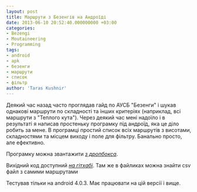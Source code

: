 ```yaml
---
layout: post
title: Маршрути з Безенгів на Андроїді
date: 2013-06-10 20:52:40.000000000 +03:00
categories:
- Bezengi
- Moutaineering
- Programming
tags:
- android
- apk
- безенги
- маршрути
- список
- фільтр
author: 'Taras Kushnir'
---
```


Деякий час назад часто проглядав гайд по АУСБ "Безенги" і шукав однакові маршрути по складності та інших критеріях (наприклад, всі маршрути з "Теплого кута"). Через деякий час мені надоїло і в результаті я написав простеньку програмку під андроїд, яка це діло робить за мене. В програмці простий список всіх маршрутів з висотами, складностями та місцем виходу і поле для фільтру. Банально просто, але ефективно.

Програмку можна звантажити <a title="Bezengi routes" href="https://www.dropbox.com/s/oj7bxojp6swc5k0/bezengi_routes.apk" target="_blank"><em>з дропбокса</em></a>.

Вихідний код доступний <a title="Bezengi routes" href="https://github.com/Ribtoks/simple-android-apps" target="_blank"><em>на гітхабі</em></a>. Там же в файликах можна знайти csv файл з самими маршрутами

Тестував тільки на android 4.0.3. Має працювати на цій версії і вище.
